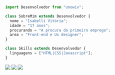 ```js
import Desenvolvedor from "unowiv";

class SobreMim extends Desenvolvedor {
  nome = "Isabelli Vitória";
  idade = "17 anos";
  procurando = "A procura do primeiro emprego";
  area = "Front-end e Ux designer";
}

class Skills extends Desenvolvedor {
  linguagens = ["HTML|CSS|Javascript"];
}
```
<p align="left">
  <a href="#" alt="Gmail">
  <img src="https://img.shields.io/badge/-Gmail-FF0000?style=flat-square&labelColor=FF0000&logo=gmail&logoColor=white&link="mailto:isabelliv797@gmail.com"/></a>

  <a href="#" alt="LinkedIn">
  <img src="https://img.shields.io/badge/-Linkedin-0e76a8?style=flat-square&logo=Linkedin&logoColor=white&link="https://www.linkedin.com/in/isabelli-vit%C3%B3ria-37514a20b/" /></a>

  <a href="#" alt="Instagram">
  <img src="https://img.shields.io/badge/-Instagram-DF0174?style=flat-square&labelColor=DF0174&logo=instagram&logoColor=white&link="https://www.instagram.com/unow.iv/?next=%2F"/></a>
</p>
